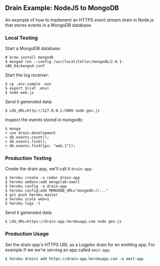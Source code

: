 ## Drain Example: NodeJS to MongoDB

An example of how to implement an HTTPS event stream drain in Node.js that stores events in a MongoDB database.


### Local Testing

Start a MongoDB database:

    # brew install mongodb
    $ mongod run --config /usr/local/Cellar/mongodb/2.0.1-x86_64/mongod.conf

Start the log receiver:

    $ cp .env.sample .env
    $ export $(cat .env)
    $ node web.js

Send it generated data:

    $ LOG_URL=http://127.0.0.1:5000 node gen.js

Inspect the events stored in mongodb:

    $ mongo
    > use drain-development
    > db.events.count();
    > db.events.find();
    > db.events.find({ps: "web.1"});

### Production Testing

Create the drain app, we'll call it `drain-app`:

    $ heroku create -s cedar drain-app
    $ heroku addons:add mongolab:small
    $ heroku config -a drain-app
    $ heroku config:add MONGODB_URL="mongodb://..."
    $ git push heroku master
    $ heroku scale web=1
    $ heroku logs -t

Send it generated data:

    $ LOG_URL=https://drain-app.herokuapp.com node gen.js


### Production Usage

Set the drain app's HTTPS URL as a Logplex drain for en emitting app. For example if we we're serving an app called `emit-app`:

    $ heroku drains add https://drain-app.herokuapp.com -a emit-app
